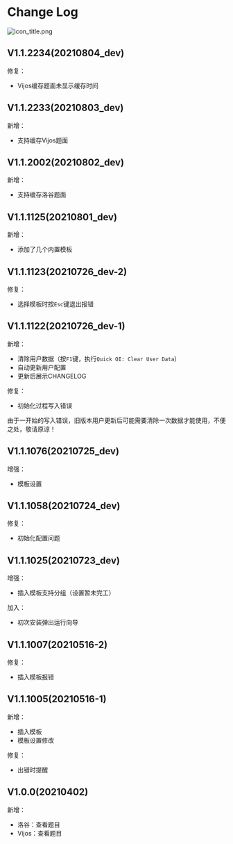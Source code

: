 # Change Log

![icon_title.png](https://i.loli.net/2021/05/20/zvtV8uTnDLamcWr.png)

## V1.1.2234(20210804_dev)
修复：
* Vijos缓存题面未显示缓存时间

## V1.1.2233(20210803_dev)
新增：
* 支持缓存Vijos题面

## V1.1.2002(20210802_dev)
新增：
* 支持缓存洛谷题面

## V1.1.1125(20210801_dev)
新增：
* 添加了几个内置模板

## V1.1.1123(20210726_dev-2)
修复：
* 选择模板时按`Esc`键退出报错

## V1.1.1122(20210726_dev-1)
新增：
* 清除用户数据（按`F1`键，执行`Quick OI: Clear User Data`）
* 自动更新用户配置
* 更新后展示CHANGELOG

修复：
* 初始化过程写入错误

由于一开始的写入错误，旧版本用户更新后可能需要清除一次数据才能使用，不便之处，敬请原谅！

## V1.1.1076(20210725_dev)
增强：
* 模板设置

## V1.1.1058(20210724_dev)
修复：
* 初始化配置问题

## V1.1.1025(20210723_dev)
增强：
* 插入模板支持分组（设置暂未完工）

加入：
* 初次安装弹出运行向导

## V1.1.1007(20210516-2)
修复：
* 插入模板报错

## V1.1.1005(20210516-1)
新增：
* 插入模板
* 模板设置修改

修复：
* 出错时提醒

## V1.0.0(20210402)
新增：
* 洛谷：查看题目
* Vijos：查看题目